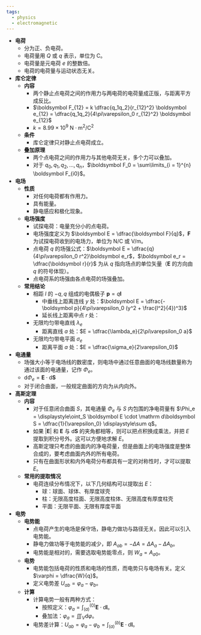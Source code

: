 ```yaml
---
tags:
  - physics
  - electromagnetic
---
```

- **电荷**
	- 分为正、负电荷。
	- 电荷量用 $Q$ 或 $q$ 表示，单位为 $\mathrm C$。
	- 电荷量是元电荷 $e$ 的整数倍。
	- 电荷的电荷量与运动状态无关。
- **库仑定律**
	- **内容**
		- 两个静止点电荷之间的作用力与两电荷的电荷量成正版，与距离平方成反比。
		- $\boldsymbol F_{12} = k \dfrac{q_1q_2}{r_{12}^2} \boldsymbol e_{12} = \dfrac{q_1q_2}{4\pi\varepsilon_0 r_{12}^2} \boldsymbol e_{12}$
		- $k=8.99 \times 10^9\ \mathrm{N \cdot m^2 / C^2}$
	- **条件**
		- 库仑定律只对静止点电荷成立。
	- **叠加原理**
		- 两个点电荷之间的作用力与其他电荷无关，多个力可以叠加。
		- 对于 $q_0,q_1,q_2,\dots,q_n$，$\boldsymbol F_0 = \sum\limits_{i = 1}^{n} \boldsymbol F_{i0}$。
- **电场**
	- **性质**
		- 对任何电荷都有作用力。
		- 具有能量。
		- 静电感应和极化现象。
	- **电场强度**
		- 试探电荷：电量充分小的点电荷。
		- 电场强度定义为 $\boldsymbol E = \dfrac{\boldsymbol F}{q}$，$\boldsymbol F$ 为试探电荷收到的电场力，单位为 $\mathrm {N/C}$ 或 $\mathrm{V/m}$。
		- 点电荷 $q$ 的场强公式：$\boldsymbol E = \dfrac{q}{4\pi\varepsilon_0 r^2}\boldsymbol e_r$，$\boldsymbol e_r = \dfrac{\boldsymbol r}{r}$ 为从 $q$ 指向场点的单位矢量（$\boldsymbol E$ 的方向由 $q$ 的符号体现）。
		- 点电荷系的场强由各点电荷的场强叠加。
	- **常用结论**
		- 相距 $l$ 的 $-q,q$ 组成的电偶极子 $\boldsymbol p = q\boldsymbol l$
			- 中垂线上距离连线 $y$ 处：$\boldsymbol E = \dfrac{-\boldsymbol p}{4\pi\varepsilon_0 (y^2 + \frac{l^2}{4})^3}$
			- 延长线上距离中点 $r$ 处：
		- 无限均匀带电直线 $\lambda_e$
			- 距离直线 $a$ 处：$E = \dfrac{\lambda_e}{2\pi\varepsilon_0 a}$
		- 无限均匀带电平面 $\sigma_e$
			- 距离平面 $a$ 处：$E = \dfrac{\sigma_e}{2\varepsilon_0}$
- **电通量**
	- 场强大小等于电场线的数密度，则电场中通过任意曲面的电场线数量称为通过该面的电通量，记作 $\Phi_e$。
	- $\mathrm d\Phi_e = \boldsymbol E \cdot \mathrm d\boldsymbol S$
	- 对于闭合曲面，一般规定曲面的方向为从内向外。
- **高斯定理**
	- **内容**
		- 对于任意闭合曲面 $S$，其电通量 $\Phi_e$ 与 $S$ 内包围的净电荷量有 $\Phi_e = \displaystyle\oint_S \boldsymbol E \cdot \mathrm d\boldsymbol S = \dfrac{1}{\varepsilon_0} \displaystyle\sum q$。
		- 如果 $|\boldsymbol E|$ 和 $\boldsymbol E$ 与 $\mathrm d\boldsymbol S$ 的夹角都相等，则可以把点积换成乘法，并把 $E$ 提取到积分号外。这可以方便地求解 $E$。
		- 高斯定理只考虑的曲面内的净电荷量，但是曲面上的电场强度是整体合成的，要考虑曲面内外的所有电荷。
		- 只有在曲面形状和内外电荷分布都具有一定的对称性时，才可以提取 $E$。
	- **常用的提取情况**
		- 电荷连续分布情况下，以下几何结构可以提取出 $E$：
			- 球：球面、球体、有厚度球壳
			- 柱：无限高度柱面、无限高度柱体、无限高度有厚度柱壳
			- 平面：无限平面、无限有厚度平面
- **电势**
	- **电势能**
		- 点电荷产生的电场是保守场，静电力做功与路径无关。因此可以引入电势能。
		- 静电力做功等于电势能的减少，即 $A_{ab} = -\Delta A = \Delta A_a - \Delta A_b$。
		- 电势能是相对的，需要选取电势能零点，则 $W_a = A_{a0}$。
	- **电势**
		- 电势能包括电荷的性质和电场的性质，而电势只与电场有关。定义 $\varphi = \dfrac{W}{q}$。
		- 定义电势差 $U_{ab} = \varphi_a - \varphi_b$。
	- **计算**
		- 计算电势一般有两种方式：
			- 按照定义：$\varphi_a = \displaystyle\int_{(a)}^{(0)} \boldsymbol E \cdot \mathrm d\boldsymbol l$。
			- 叠加法：$\varphi_a = \displaystyle\iiint_V \mathrm d\varphi$。
		- 电势差计算：$U_{ab} = \varphi_a - \varphi_b = \displaystyle\int_{(a)}^{(b)} \boldsymbol E \cdot \mathrm d\boldsymbol l$。